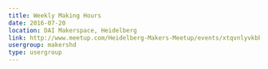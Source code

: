 ```yaml
---
title: Weekly Making Hours
date: 2016-07-20
location: DAI Makerspace, Heidelberg
link: http://www.meetup.com/Heidelberg-Makers-Meetup/events/xtqvnlyvkbbc/
usergroup: makershd
type: usergroup
---
```

